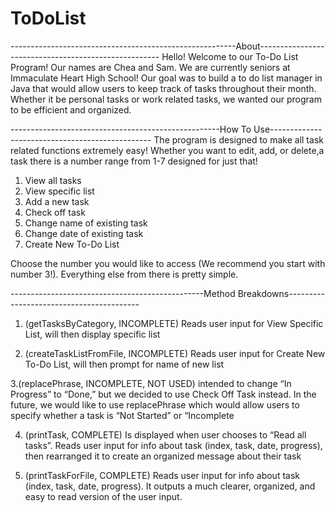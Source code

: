 # ToDoList

--------------------------------------------------------About-----------------------------------------------------
Hello! Welcome to our To-Do List Program! Our names are Chea and Sam. We are currently seniors at Immaculate Heart High School! Our goal was to build a to do list manager in Java that would allow users to keep track of tasks throughout their month. Whether it be personal tasks or work related tasks, we wanted our program to be efficient and organized. 


----------------------------------------------------How To Use------------------------------------------------
The program is designed to make all task related functions extremely easy! Whether you want to edit, add, or delete,a task there is a number range from 1-7 designed for just that!

1. View all tasks
2. View specific list
3. Add a new task
4. Check off task
5. Change name of existing task
6. Change date of existing task
7. Create New To-Do List


Choose the number you would like to access (We recommend you start with number 3!). Everything else from there is pretty simple. 



------------------------------------------------Method Breakdowns-----------------------------------------

1. (getTasksByCategory, INCOMPLETE) 
Reads user input for View Specific List, will then display specific list 

2. (createTaskListFromFile, INCOMPLETE) 
Reads user input for Create New To-Do List, will then prompt for name of new list 

3.(replacePhrase, INCOMPLETE, NOT USED) 
intended to change “In Progress” to “Done,” but we decided to use Check Off Task instead. In the future, we would like to use replacePhrase which would allow users to specify whether a task is “Not Started” or “Incomplete

4. (printTask, COMPLETE) 
Is displayed when user chooses to “Read all tasks”. Reads user input for info about task (index, task, date, progress), then rearranged it to create an organized message about their task

5. (printTaskForFile, COMPLETE) 
Reads user input for info about task (index, task, date, progress). It outputs a much clearer, organized, and easy to read version of the user input. 

